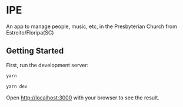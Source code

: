 # IPE

An app to manage people, music, etc, in the Presbyterian Church from Estreito/Floripa(SC)

## Getting Started

First, run the development server:

```bash
yarn

yarn dev
```

Open [http://localhost:3000](http://localhost:3000) with your browser to see the result.
